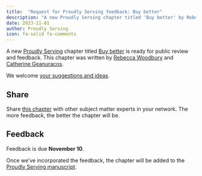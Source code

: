 ```yaml
---
title:  "Request for Proudly Serving feedback: Buy better"
description: "A new Proudly Serving chapter titled 'Buy better' by Rebecca Woodbury and Catherine Geanuracos is ready for public review and feedback."
date: 2023-11-01
author: Proudly Serving
icon: fa-solid fa-comments
---
```


A new [Proudly Serving](/) chapter titled [Buy better](/contents/buy-better) is ready for public review and feedback. This chapter was written by [Rebecca Woodbury](/contributors/rebecca-woodbury) and [Catherine Geanuracos](/contributors/catherine-geanuracos).

We welcome [your suggestions and ideas](/contents/buy-better).

## Share

Share [this chapter](/contents/buy-better) with other subject matter experts in your network. The more feedback, the better the chapter will be.

## Feedback

Feedback is due **November 10**.

Once we’ve incorporated the feedback, the chapter will be added to the [Proudly Serving manuscript](/manuscript/).
